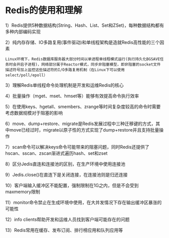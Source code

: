 # Redis的使用和理解

1）Redis提供5种数据结构(String、Hash、List、Set和ZSet)，每种数据结构都有多种内部编码实现

2）纯内存存储、IO多路复用(事件驱动)和单线程架构是造就Redis高性能的三个因素

```
Linux环境下，Redis数据库服务器大部分时间以单进程单线程模式运行(执行持久化BGSAVE任务时会开启子进程)，网络部分属于Reactor模式，同步非阻塞模型，即非阻塞的socket文件描述符号加上监控这些描述符的I/O多路复用机制（在Linux下可以使用select/poll/epoll）
```

3）理解Redis单线程命令处理机制是开发和运维Redis的核心

4）批量操作（mget、mset、hmset等）能够有效提高命令执行效率

5）在使用keys、hgetall、smembers、zrange等时间复杂度较高的命令时需要考虑数据规模对于阻塞的影响

6）move、dump+restore、migrate是Redis发展过程中三种迁移键的方式，其中move已经过时，migrate以原子性的方式实现了dump+restore并且支持批量操作

7）scan命令可以解决keys命令可能带来的阻塞问题，同时Redis还提供了hscan、sscan、zscan渐进式遍历hash、set和zset

8）区分Jedis直连和连接池的区别，在生产环境中使用连接池

9）Jedis.close()在直连下是关闭连接，在连接池则是归还连接

10）客户端输入缓冲区不能配置，强制限制在1G之内，但是不会受到maxmemory限制

11）monitor命令禁止在生成环境中使用，在大并发情况下存在输出缓冲区暴涨的可能性

12）info clients帮助开发和运维人员找到客户端可能存在的问题

13）Redis常用在缓存、发布订阅、排行榜应用和队列应用等